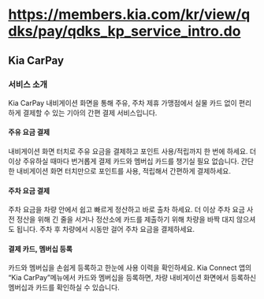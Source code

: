 # https://members.kia.com/kr/view/qdks/pay/qdks_kp_service_intro.do

## Kia CarPay

### 서비스 소개

Kia CarPay
내비게이션 화면을 통해 주유, 주차 제휴 가맹점에서 실물 카드 없이 편리하게 결제할 수 있는 기아의 간편 결제 서비스입니다.

#### 주유 요금 결제

내비게이션 화면 터치로 주유 요금을 결제하고 포인트 사용/적립까지 한 번에 하세요.
더 이상 주유하실 때마다 번거롭게 결제 카드와 멤버십 카드를 챙기실 필요 없습니다. 간단한 내비게이션 화면 터치만으로 포인트를 사용, 적립해서 간편하게 결제하세요.

#### 주차 요금 결제

주차 요금을 차량 안에서 쉽고 빠르게 정산하고 바로 출차 하세요.
더 이상 주차 요금 사전 정산을 위해 긴 줄을 서거나 정산소에 카드를 제출하기 위해 차량을 바짝 대지 않으셔도 됩니다. 주차 후 차량에서 시동만 걸어 주차 요금을 결제하세요.

#### 결제 카드, 멤버십 등록

카드와 멤버십을 손쉽게 등록하고 한눈에 사용 이력을 확인하세요.
Kia Connect 앱의 “Kia CarPay”메뉴에서 카드와 멤버십을 등록하면, 차량 내비게이션 화면에서 등록하신 멤버십과 카드를 확인하실 수 있습니다.